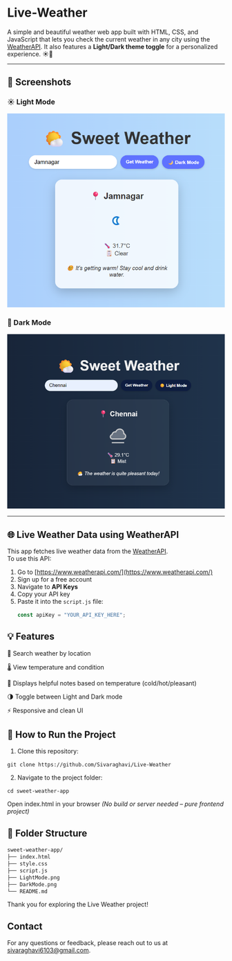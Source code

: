 # Live-Weather
A simple and beautiful weather web app built with HTML, CSS, and JavaScript that lets you check the current weather in any city using the [WeatherAPI](https://www.weatherapi.com/). It also features a **Light/Dark theme toggle** for a personalized experience. ☀️🌙

---

## 📸 Screenshots

### ☀️ Light Mode
![Light Mode](./LightMode.png)

### 🌙 Dark Mode
![Dark Mode](./DarkMode.png)

---

## 🌐 Live Weather Data using WeatherAPI

This app fetches live weather data from the [WeatherAPI](https://www.weatherapi.com/).  
To use this API:

1. Go to [https://www.weatherapi.com/](https://www.weatherapi.com/)
2. Sign up for a free account
3. Navigate to **API Keys**
4. Copy your API key
5. Paste it into the `script.js` file:
   ```javascript
   const apiKey = "YOUR_API_KEY_HERE";

## 💡 Features
🔎 Search weather by location

🌡️ View temperature and condition

🧊 Displays helpful notes based on temperature (cold/hot/pleasant)

🌗 Toggle between Light and Dark mode

⚡ Responsive and clean UI

## 🚀 How to Run the Project
1. Clone this repository:
```
git clone https://github.com/Sivaraghavi/Live-Weather
```
2. Navigate to the project folder:
```
cd sweet-weather-app
```
Open index.html in your browser
*(No build or server needed – pure frontend project)*

## 📁 Folder Structure
```
sweet-weather-app/
├── index.html
├── style.css
├── script.js
├── LightMode.png
├── DarkMode.png
└── README.md
```
Thank you for exploring the Live Weather project! 

## Contact

For any questions or feedback, please reach out to us at [sivaraghavi6103@gmail.com](mailto:sivaraghavi6103@gmail.com).


